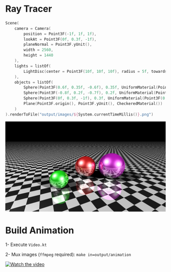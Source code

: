 # Ray Tracer

```kotlin
Scene(
    camera = Camera(
        position = Point3F(-1f, 1f, 1f),
        lookAt = Point3F(0f, 0.3f, -1f),
        planeNormal = Point3F.yUnit(),
        width = 2560,
        height = 1440
    ),
    lights = listOf(
        LightDisc(center = Point3F(10f, 10f, 10f), radius = 5f, towards = Point3F.origin())
    ),
    objects = listOf(
        Sphere(Point3F(0.6f, 0.35f, -0.6f), 0.35f, UniformMaterial(Point3F(0.5f, 0f, 0.5f))),
        Sphere(Point3F(-0.8f, 0.2f, -0.7f), 0.2f, UniformMaterial(Point3F(0f, 0.6f, 0f))),
        Sphere(Point3F(0f, 0.3f, -1f), 0.3f, UniformMaterial(Point3F(0.5f, 0f, 0f))),
        Plane(Point3F.origin(), Point3F.yUnit(), CheckeredMaterial())
    )
).renderToFile("output/images/${System.currentTimeMillis()}.png")
```

![image](output/images/screenshot.png)

# Build Animation

1- Execute `Video.kt`

2- Mux images (`ffmpeg` required): `make in=output/animation`

[![Watch the video](https://img.youtube.com/vi/klVCeTXNX2M/hqdefault.jpg)](https://youtu.be/klVCeTXNX2M)